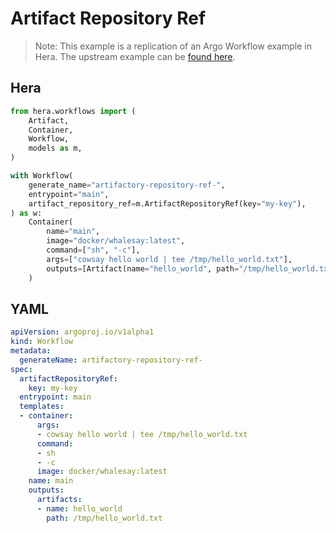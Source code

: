 # Artifact Repository Ref

> Note: This example is a replication of an Argo Workflow example in Hera. The upstream example can be [found here](https://github.com/argoproj/argo-workflows/blob/master/examples/artifact-repository-ref.yaml).



## Hera

```python
from hera.workflows import (
    Artifact,
    Container,
    Workflow,
    models as m,
)

with Workflow(
    generate_name="artifactory-repository-ref-",
    entrypoint="main",
    artifact_repository_ref=m.ArtifactRepositoryRef(key="my-key"),
) as w:
    Container(
        name="main",
        image="docker/whalesay:latest",
        command=["sh", "-c"],
        args=["cowsay hello world | tee /tmp/hello_world.txt"],
        outputs=[Artifact(name="hello_world", path="/tmp/hello_world.txt")],
    )
```

## YAML

```yaml
apiVersion: argoproj.io/v1alpha1
kind: Workflow
metadata:
  generateName: artifactory-repository-ref-
spec:
  artifactRepositoryRef:
    key: my-key
  entrypoint: main
  templates:
  - container:
      args:
      - cowsay hello world | tee /tmp/hello_world.txt
      command:
      - sh
      - -c
      image: docker/whalesay:latest
    name: main
    outputs:
      artifacts:
      - name: hello_world
        path: /tmp/hello_world.txt
```
